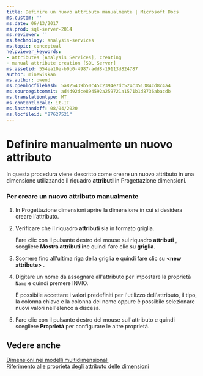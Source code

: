 ```yaml
---
title: Definire un nuovo attributo manualmente | Microsoft Docs
ms.custom: ''
ms.date: 06/13/2017
ms.prod: sql-server-2014
ms.reviewer: ''
ms.technology: analysis-services
ms.topic: conceptual
helpviewer_keywords:
- attributes [Analysis Services], creating
- manual attribute creation [SQL Server]
ms.assetid: 554ea10e-b0b0-4987-add8-19113d824787
author: minewiskan
ms.author: owend
ms.openlocfilehash: 5a825439b50c45c2394e7dc524c351384cd8c4a4
ms.sourcegitcommit: ad4d92dce894592a259721a1571b1d8736abacdb
ms.translationtype: MT
ms.contentlocale: it-IT
ms.lasthandoff: 08/04/2020
ms.locfileid: "87627521"
---
```

# <a name="define-a-new-attribute-manually"></a>Definire manualmente un nuovo attributo
  In questa procedura viene descritto come creare un nuovo attributo in una dimensione utilizzando il riquadro **attributi** in Progettazione dimensioni.  
  
### <a name="to-create-a-new-attribute-manually"></a>Per creare un nuovo attributo manualmente  
  
1.  In Progettazione dimensioni aprire la dimensione in cui si desidera creare l'attributo.  
  
2.  Verificare che il riquadro **attributi** sia in formato griglia.  
  
     Fare clic con il pulsante destro del mouse sul riquadro **attributi** , scegliere **Mostra attributi in**e quindi fare clic su **griglia**.  
  
3.  Scorrere fino all'ultima riga della griglia e quindi fare clic su **\<new attribute>** .  
  
4.  Digitare un nome da assegnare all'attributo per impostare la proprietà `Name` e quindi premere INVIO.  
  
     È possibile accettare i valori predefiniti per l'utilizzo dell'attributo, il tipo, la colonna chiave e la colonna del nome oppure è possibile selezionare nuovi valori nell'elenco a discesa.  
  
5.  Fare clic con il pulsante destro del mouse sull'attributo e quindi scegliere **Proprietà** per configurare le altre proprietà.  
  
## <a name="see-also"></a>Vedere anche  
 [Dimensioni nei modelli multidimensionali](multidimensional-models/dimensions-in-multidimensional-models.md)   
 [Riferimento alle proprietà degli attributo delle dimensioni](multidimensional-models/dimension-attribute-properties-reference.md)  
  
  
